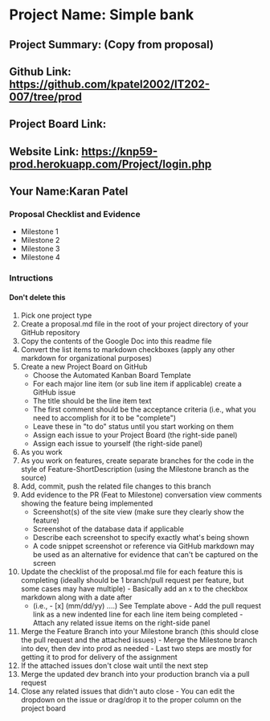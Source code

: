 # Project Name: Simple bank
## Project Summary: (Copy from proposal)
## Github Link: https://github.com/kpatel2002/IT202-007/tree/prod
## Project Board Link: 
## Website Link: https://knp59-prod.herokuapp.com/Project/login.php
## Your Name:Karan Patel

<!--
### Line item / Feature template (use this for each bullet point)
#### Don't delete this

- [ ] \(mm/dd/yyyy of completion) Create the Accounts table
  -  List of Evidence of Feature Completion
    - Status: Pending (Partially working)
    - Direct Link: https://knp59-prod.herokuapp.com/Project/login.php
    - Pull Requests
      - PR link #1 https://github.com/kpatel2002/IT202-007/pull/34
    - Screenshots
      - Screenshot #1 (paste the image so it uploads to github) (repeat as necessary)
        - Screenshot #1 description explaining what you're trying to show
### End Line item / Feature Template
--> 
<!--
### Line item / Feature template (use this for each bullet point)
#### Don't delete this

- [ ] \(mm/dd/yyyy of completion) Project Setu[]
  -  List of Evidence of Feature Completion
    - Status: Pending (Partially working)
    - Direct Link: https://knp59-prod.herokuapp.com/Project/login.php
    - Pull Requests
      - PR link #1 https://github.com/kpatel2002/IT202-007/pull/34
    - Screenshots
      - Screenshot #1 (paste the image so it uploads to github) (repeat as necessary)
        - Screenshot #1 description explaining what you're trying to show
### End Line item / Feature Template
--> 
<!--
### Line item / Feature template (use this for each bullet point)
#### Don't delete this

- [ ] \(mm/dd/yyyy of completion) Create the Transactions table
  -  List of Evidence of Feature Completion
    - Status: Pending (Partially working)
    - Direct Link: https://knp59-prod.herokuapp.com/Project/login.php
    - Pull Requests
      - PR link #1 https://github.com/kpatel2002/IT202-007/pull/34
    - Screenshots
      - Screenshot #1 (paste the image so it uploads to github) (repeat as necessary)
        - Screenshot #1 description explaining what you're trying to show
### End Line item / Feature Template
--> 
<!--
### Line item / Feature template (use this for each bullet point)
#### Don't delete this

- [ ] \(mm/dd/yyyy of completion) Dashboard page
  -  List of Evidence of Feature Completion
    - Status: Pending (Partially working)
    - Direct Link: https://knp59-prod.herokuapp.com/Project/login.php
    - Pull Requests
      - PR link #1 https://github.com/kpatel2002/IT202-007/pull/34
    - Screenshots
      - Screenshot #1 <img width="1440" alt="home" src="https://user-images.githubusercontent.com/90267637/146327711-92f07f99-5641-44b4-a169-6d725181d6be.png">
        - Screenshot #1 shows all accessible places like create account and more
### End Line item / Feature Template
--> 
<!--
### Line item / Feature template (use this for each bullet point)
#### Don't delete this

- [ ] \(mm/dd/yyyy of completion) User will be able to create a checking account

  -  List of Evidence of Feature Completion
    - Status: Pending (Partially working)
    - Direct Link: https://knp59-prod.herokuapp.com/Project/login.php
    - Pull Requests
      - PR link #1 https://github.com/kpatel2002/IT202-007/pull/34
    - Screenshots
      - Screenshot #1 <img width="1440" alt="Screen Shot 2021-12-16 at 2 33 01 AM" src="https://user-images.githubusercontent.com/90267637/146327751-1c5f8875-cdfb-47a0-ae39-e7230b9b6bd4.png">
        - Screenshot #1 Lets you create an checking or saving account
### End Line item / Feature Template
--> 
<!--
### Line item / Feature template (use this for each bullet point)
#### Don't delete this

- [ ] \(mm/dd/yyyy of completion) User will be able to list their accounts
  -  List of Evidence of Feature Completion
    - Status: Pending (Partially working)
    - Direct Link: https://knp59-prod.herokuapp.com/Project/login.php
    - Pull Requests
      - PR link #1 https://github.com/kpatel2002/IT202-007/pull/34
    - Screenshots
      - Screenshot #1 <img width="1440" alt="Screen Shot 2021-12-16 at 2 33 09 AM" src="https://user-images.githubusercontent.com/90267637/146327904-a726b4dd-a51b-4205-b9c6-d71fe20b5864.png">
        - Screenshot #1 description explaining what you're trying to show
### End Line item / Feature Template
--> 
<!--
### Line item / Feature template (use this for each bullet point)
#### Don't delete this

- [ ] \(mm/dd/yyyy of completion) User will be able to click an account for more information
  -  List of Evidence of Feature Completion
    - Status: Pending (Partially working)
    - Direct Link: https://knp59-prod.herokuapp.com/Project/login.php
    - Pull Requests
      - PR link #1 https://github.com/kpatel2002/IT202-007/pull/34
    - Screenshots
      - Screenshot #1 <img width="1440" alt="Screen Shot 2021-12-16 at 2 33 05 AM" src="https://user-images.githubusercontent.com/90267637/146327828-0f720a7d-b455-422a-8ec3-b6bf5ede1bad.png">
        - Screenshot #1 Should be able to edit the account but it is work in progress due to some errors
### End Line item / Feature Template
--> 
<!--
### Line item / Feature template (use this for each bullet point)
#### Don't delete this

- [ ] \(mm/dd/yyyy of completion) User will be able to deposit/withdraw from their account(s)
  -  List of Evidence of Feature Completion
    - Status: Pending (not working)
    - Direct Link: https://knp59-prod.herokuapp.com/Project/login.php
    - Pull Requests
      - PR link #1 https://github.com/kpatel2002/IT202-007/pull/34
    - Screenshots
      - Screenshot #1 (paste the image so it uploads to github) (repeat as necessary)
        - Screenshot #1 description explaining what you're trying to show
### End Line item / Feature Template
--> 
### Proposal Checklist and Evidence

- Milestone 1
- Milestone 2
- Milestone 3
- Milestone 4
### Intructions
#### Don't delete this
1. Pick one project type
2. Create a proposal.md file in the root of your project directory of your GitHub repository
3. Copy the contents of the Google Doc into this readme file
4. Convert the list items to markdown checkboxes (apply any other markdown for organizational purposes)
5. Create a new Project Board on GitHub
   - Choose the Automated Kanban Board Template
   - For each major line item (or sub line item if applicable) create a GitHub issue
   - The title should be the line item text
   - The first comment should be the acceptance criteria (i.e., what you need to accomplish for it to be "complete")
   - Leave these in "to do" status until you start working on them
   - Assign each issue to your Project Board (the right-side panel)
   - Assign each issue to yourself (the right-side panel)
6. As you work
  1. As you work on features, create separate branches for the code in the style of Feature-ShortDescription (using the Milestone branch as the source)
  2. Add, commit, push the related file changes to this branch
  3. Add evidence to the PR (Feat to Milestone) conversation view comments showing the feature being implemented
     - Screenshot(s) of the site view (make sure they clearly show the feature)
     - Screenshot of the database data if applicable
     - Describe each screenshot to specify exactly what's being shown
     - A code snippet screenshot or reference via GitHub markdown may be used as an alternative for evidence that can't be captured on the screen
  4. Update the checklist of the proposal.md file for each feature this is completing (ideally should be 1 branch/pull request per feature, but some cases may have multiple)
    - Basically add an x to the checkbox markdown along with a date after
      - (i.e.,   - [x] (mm/dd/yy) ....) See Template above
    - Add the pull request link as a new indented line for each line item being completed
    - Attach any related issue items on the right-side panel
  5. Merge the Feature Branch into your Milestone branch (this should close the pull request and the attached issues)
    - Merge the Milestone branch into dev, then dev into prod as needed
    - Last two steps are mostly for getting it to prod for delivery of the assignment 
  7. If the attached issues don't close wait until the next step
  8. Merge the updated dev branch into your production branch via a pull request
  9. Close any related issues that didn't auto close
    - You can edit the dropdown on the issue or drag/drop it to the proper column on the project board